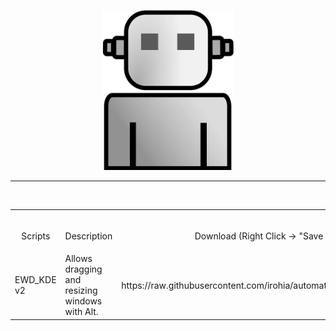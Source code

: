 <p align="center"><img src="https://github.com/irohia/automatons/raw/main/repo-logo.png" height=256px/></p>
<hr/><br/><table><tr><td><br/><p align="center">Scripts</p></td><td><br/><p align="center">Description</p></td><td><br/><p align="center">Download (Right Click → "Save link as...")</p></td></tr><tr><td>EWD_KDE v2</td><td>Allows dragging and resizing windows with Alt.</td><td>https://raw.githubusercontent.com/irohia/automatons/main/EWD_KDE.v2.ahk</td></tr></table>
